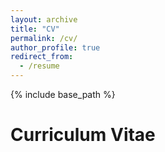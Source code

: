 ```yaml
---
layout: archive
title: "CV"
permalink: /cv/
author_profile: true
redirect_from:
  - /resume
---
```


{% include base_path %}

Curriculum Vitae
======

<object data="no-personal-CV.pdf" width="1000" height="1000" type='application/pdf'/>
